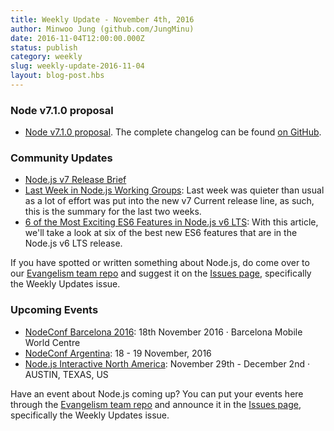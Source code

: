 ```yaml
---
title: Weekly Update - November 4th, 2016
author: Minwoo Jung (github.com/JungMinu)
date: 2016-11-04T12:00:00.000Z
status: publish
category: weekly
slug: weekly-update-2016-11-04
layout: blog-post.hbs
---
```


### Node v7.1.0 proposal

* [Node v7.1.0 proposal](https://github.com/nodejs/node/pull/9438). The complete changelog can be found [on GitHub](https://github.com/nodejs/node/blob/master/CHANGELOG.md).

### Community Updates

* [Node.js v7 Release Brief](https://nodesource.com/blog/node-js-v7-release-brief)
* [Last Week in Node.js Working Groups](https://nodesource.com/blog/last-week-in-node-js-working-groups-october-17-24): Last week was quieter than usual as a lot of effort was put into the new v7 Current release line, as such, this is the summary for the last two weeks. 
* [6 of the Most Exciting ES6 Features in Node.js v6 LTS](https://nodesource.com/blog/six-of-the-most-exciting-es6-features-in-node-js-v6-lts): With this article, we'll take a look at six of the best new ES6 features that are in the Node.js v6 LTS release.

If you have spotted or written something about Node.js, do come over to our [Evangelism team repo](https://github.com/nodejs/evangelism) and suggest it on the [Issues page](https://github.com/nodejs/evangelism/issues), specifically the Weekly Updates issue.

### Upcoming Events

* [NodeConf Barcelona 2016](http://barcelona.nodeconf.com/): 18th November 2016 · Barcelona Mobile World Centre
* [NodeConf Argentina](https://2016.nodeconf.com.ar): 18 - 19 November, 2016
* [Node.js Interactive North America](http://events.linuxfoundation.org/events/node-interactive): November 29th - December 2nd · AUSTIN, TEXAS, US

Have an event about Node.js coming up? You can put your events here through the [Evangelism team repo](https://github.com/nodejs/evangelism) and announce it in the [Issues page](https://github.com/nodejs/evangelism/issues), specifically the Weekly Updates issue.
